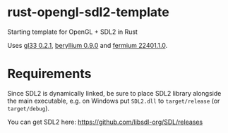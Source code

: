 # rust-opengl-sdl2-template
Starting template for OpenGL + SDL2 in Rust

Uses [gl33 0.2.1](https://docs.rs/gl33/0.2.1/gl33/), [beryllium 0.9.0](https://docs.rs/beryllium/0.9.0/beryllium/) and [fermium 22401.1.0](https://docs.rs/fermium/22401.1.0/fermium/).

# Requirements
Since SDL2 is dynamically linked, be sure to place SDL2 library alongside the main executable, e.g. on Windows put `SDL2.dll` to `target/release` (or `target/debug`).

You can get SDL2 here: https://github.com/libsdl-org/SDL/releases
